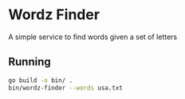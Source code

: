 # Wordz Finder
A simple service to find words given a set of letters
## Running
```bash
go build -o bin/ .
bin/wordz-finder --words usa.txt
```
